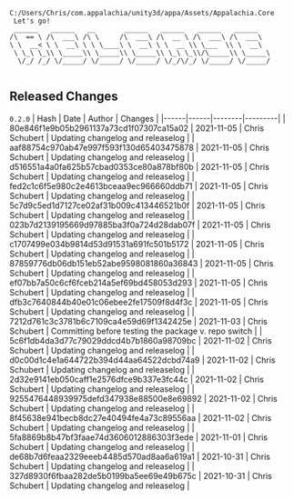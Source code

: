 ```
C:/Users/Chris/com.appalachia/unity3d/appa/Assets/Appalachia.Core
 Let's go!  
 ______   ______   __       ______   ______   ______   ______    
/\  == \ /\  ___\ /\ \     /\  ___\ /\  __ \ /\  ___\ /\  ___\   
\ \  __< \ \  __\ \ \ \____\ \  __\ \ \  __ \\ \___  \\ \  __\   
 \ \_\ \_\\ \_____\\ \_____\\ \_____\\ \_\ \_\\/\_____\\ \_____\ 
  \/_/ /_/ \/_____/ \/_____/ \/_____/ \/_/\/_/ \/_____/ \/_____/ 
                                                                 
```


## Released Changes

`0.2.0`
| Hash | Date | Author | Changes |
|------|------|--------|---------|
| 80e846f1e9b05b2961137a73cd1f07307ca15a02 | 2021-11-05 | Chris Schubert | Updating changelog and releaselog |
| aaf88754c970ab47e997f593f130d65403475878 | 2021-11-05 | Chris Schubert | Updating changelog and releaselog |
| d516551a4a0fa625b57cbad0353ce80a878bf80b | 2021-11-05 | Chris Schubert | Updating changelog and releaselog |
| fed2c1c6f5e980c2e4613bceaa9ec966660ddb71 | 2021-11-05 | Chris Schubert | Updating changelog and releaselog |
| 5c7d9c5ed1d7127ce02af31b009c413446521b0f | 2021-11-05 | Chris Schubert | Updating changelog and releaselog |
| 023b7d2139195669d97885ba3f0a724d28dab07f | 2021-11-05 | Chris Schubert | Updating changelog and releaselog |
| c1707499e034b9814d53d91531a691fc501b5172 | 2021-11-05 | Chris Schubert | Updating changelog and releaselog |
| 87859776db06db151eb52abe9598081860a36843 | 2021-11-05 | Chris Schubert | Updating changelog and releaselog |
| ef07bb7a50c6cf6fceb214a5ef69bd458053d293 | 2021-11-05 | Chris Schubert | Updating changelog and releaselog |
| dfb3c7640844b40e01c06ebee2fe17509f8d4f3c | 2021-11-05 | Chris Schubert | Updating changelog and releaselog |
| 7212d761c3c3781b6c7109ca4e59d69f1342425e | 2021-11-03 | Chris Schubert | Committing before testing the package v. repo switch |
| 5c6f1db4da3d77c79029ddcd4b7b1860a98709bc | 2021-11-02 | Chris Schubert | Updating changelog and releaselog |
| d0c00d1c4e1a644722b394d44aa64522dcbd74a9 | 2021-11-02 | Chris Schubert | Updating changelog and releaselog |
| 2d32e9141eb050caff1e2576dfce9b337e3fc44c | 2021-11-02 | Chris Schubert | Updating changelog and releaselog |
| 9255476448939975defd347938e88500e8e69892 | 2021-11-02 | Chris Schubert | Updating changelog and releaselog |
| 8f45638e941becb8dc27e40494fe4a73c89556aa | 2021-11-02 | Chris Schubert | Updating changelog and releaselog |
| 5fa8869b8b47bf3faae74d3606012886303f3ede | 2021-11-01 | Chris Schubert | Updating changelog and releaselog |
| de68b7d6feaa2329eeeb4485d570ad8aa6a619a1 | 2021-10-31 | Chris Schubert | Updating changelog and releaselog |
| 327d8930f6fbaa282de5b0199ba5ee69e49b675c | 2021-10-31 | Chris Schubert | Updating changelog and releaselog |
